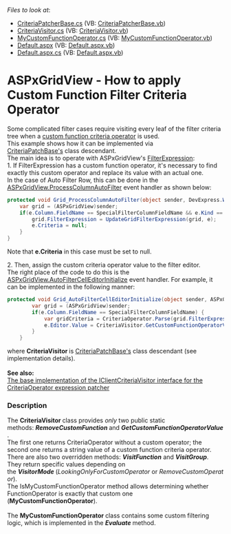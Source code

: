 <!-- default file list -->
*Files to look at*:

* [CriteriaPatcherBase.cs](./CS/App_Code/CriteriaPatcherBase.cs) (VB: [CriteriaPatcherBase.vb](./VB/App_Code/CriteriaPatcherBase.vb))
* [CriteriaVisitor.cs](./CS/App_Code/CriteriaVisitor.cs) (VB: [CriteriaVisitor.vb](./VB/App_Code/CriteriaVisitor.vb))
* [MyCustomFunctionOperator.cs](./CS/App_Code/MyCustomFunctionOperator.cs) (VB: [MyCustomFunctionOperator.vb](./VB/App_Code/MyCustomFunctionOperator.vb))
* [Default.aspx](./CS/Default.aspx) (VB: [Default.aspx.vb](./VB/Default.aspx.vb))
* [Default.aspx.cs](./CS/Default.aspx.cs) (VB: [Default.aspx.vb](./VB/Default.aspx.vb))
<!-- default file list end -->
# ASPxGridView - How to apply Custom Function Filter Criteria Operator


<p>Some complicated filter cases require visiting every leaf of the filter criteria tree when a <a href="https://documentation.devexpress.com/eXpressAppFramework/113480/Concepts/Filtering/Custom-Function-Criteria-Operators">custom function criteria operator</a> is used. <br>This example shows how it can be implemented via <a href="https://www.devexpress.com/Support/Center/Question/Details/T320172/the-base-implementation-of-the-iclientcriteriavisitor-interface-for-the-criteriaoperator">CriteriaPatchBase's</a> class descendant.<br>The main idea is to operate with ASPxGridView's <a href="https://documentation.devexpress.com/AspNet/DevExpressWebASPxGridBase_FilterExpressiontopic.aspx">FilterExpression</a>:<br>1. If FilterExpression has a custom function operator, it's necessary to find exactly this custom operator and replace its value with an actual one. <br>In the case of Auto Filter Row, this can be done in the <a href="https://documentation.devexpress.com/#AspNet/DevExpressWebASPxGridView_ProcessColumnAutoFiltertopic">ASPxGridView.ProcessColumnAutoFilter</a> event handler as shown below:</p>


```cs
protected void Grid_ProcessColumnAutoFilter(object sender, DevExpress.Web.ASPxGridViewAutoFilterEventArgs e) {
    var grid = (ASPxGridView)sender;
    if(e.Column.FieldName == SpecialFilterColumnFieldName && e.Kind == GridViewAutoFilterEventKind.CreateCriteria) {
        grid.FilterExpression = UpdateGridFilterExpression(grid, e);
        e.Criteria = null;
    }
}
```


<p>Note that <strong>e.Criteria</strong> in this case must be set to null.</p>
<p>2. Then, assign the custom criteria operator value to the filter editor.<br>The right place of the code to do this is the <a href="https://documentation.devexpress.com/#AspNet/DevExpressWebASPxGridView_AutoFilterCellEditorInitializetopic">ASPxGridView.AutoFilterCellEditorInitialize</a> event handler. For example, it can be implemented in the following manner:</p>


```cs
protected void Grid_AutoFilterCellEditorInitialize(object sender, ASPxGridViewEditorEventArgs e) {
        var grid = (ASPxGridView)sender;
        if(e.Column.FieldName == SpecialFilterColumnFieldName) {
            var gridCriteria = CriteriaOperator.Parse(grid.FilterExpression);
            e.Editor.Value = CriteriaVisitor.GetCustomFunctionOperatorValue(gridCriteria, e.Column.FieldName);
        }
    }
```


<p>where <strong>CriteriaVisitor </strong>is <a href="https://www.devexpress.com/Support/Center/Question/Details/T320172/the-base-implementation-of-the-iclientcriteriavisitor-interface-for-the-criteriaoperator">CriteriaPatchBase's</a> class descendant (see implementation details).  <strong> </strong><br><br><strong>See also: </strong><br><a href="https://www.devexpress.com/Support/Center/Question/Details/T320172/the-base-implementation-of-the-iclientcriteriavisitor-interface-for-the-criteriaoperator">The base implementation of the IClientCriteriaVisitor interface for the CriteriaOperator expression patcher</a></p>


<h3>Description</h3>

<p>The <strong>CriteriaVisitor&nbsp;</strong>class provides&nbsp;<em>only</em>&nbsp;two public static methods:&nbsp;<strong><em>RemoveCustomFunction</em></strong><strong>&nbsp;</strong>and&nbsp;<strong><em>GetCustomFunctionOperatorValue</em></strong>.&nbsp;<br>The first one returns CriteriaOperator without a custom operator; the second one returns a string value of a custom function criteria operator.<br>There are also two overridden methods:&nbsp;<strong><em>VisitFunction</em></strong>&nbsp;and&nbsp;<strong><em>VisitGroup</em></strong>. They return specific values depending on the&nbsp;<strong><em>VisitorMode</em></strong><strong>&nbsp;</strong>(<em>LookingOnlyForCustomOperator</em>&nbsp;or&nbsp;<em>RemoveCustomOperator</em>).<br>The IsMyCustomFunctionOperator method&nbsp;allows determining whether FunctionOperator is exactly that custom one (<strong>MyCustomFunctionOperator</strong>). <br><br>The <strong>MyCustomFunctionOperator&nbsp;</strong>class contains some custom filtering logic, which is implemented in the&nbsp;<strong><em>Evaluate</em></strong><strong>&nbsp;</strong>method.</p>

<br/>


